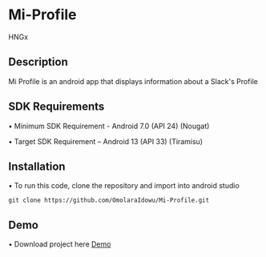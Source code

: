 # Mi-Profile
HNGx

## Description 

Mi Profile is an android app that displays information about a Slack's Profile 

## SDK Requirements

• Minimum SDK Requirement - Android 7.0 (API 24) (Nougat)

• Target SDK Requirement – Android 13 (API 33) (Tiramisu)

## Installation

• To run this code, clone the repository and import into android studio 
```
git clone https://github.com/OmolaraIdowu/Mi-Profile.git
```

## Demo

• Download project here [Demo](https://appetize.io/app/ngeqlqgy22m5hl32safswxgjg4?device=pixel4xl&osVersion=11.0&scale=75)
